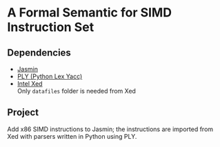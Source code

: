 # A Formal Semantic for SIMD Instruction Set

## Dependencies
* [Jasmin](https://github.com/jasmin-lang/jasmin)
* [PLY (Python Lex Yacc)](https://www.dabeaz.com/ply/)
* [Intel Xed](https://github.com/intelxed/xed)  
Only `datafiles` folder is needed from Xed

## Project
Add x86 SIMD instructions to Jasmin; the instructions are imported from Xed with parsers written in Python using PLY.